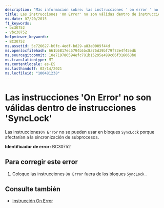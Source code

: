 ```yaml
---
description: "Más información sobre: las instrucciones ' on error ' no son válidas dentro de instrucciones ' SyncLock '"
title: Las instrucciones 'On Error' no son válidas dentro de instrucciones 'SyncLock'
ms.date: 07/20/2015
f1_keywords:
- bc30752
- vbc30752
helpviewer_keywords:
- BC30752
ms.assetid: 5c726627-b0fc-4edf-bd29-a83a0009f44d
ms.openlocfilehash: 661b5817ec5794b5bc8a75d39bf79f73e4f45edb
ms.sourcegitcommit: 10e719780594efc781b15295e499c66f316068b8
ms.translationtype: MT
ms.contentlocale: es-ES
ms.lasthandoff: 02/14/2021
ms.locfileid: "100481238"
---
```

# <a name="on-error-statements-are-not-valid-within-synclock-statements"></a>Las instrucciones 'On Error' no son válidas dentro de instrucciones 'SyncLock'

Las instrucciones`On Error` no se pueden usar en bloques `SyncLock` porque afectarían a la sincronización de subprocesos.  
  
 **Identificador de error:** BC30752  
  
## <a name="to-correct-this-error"></a>Para corregir este error  
  
1. Coloque las instrucciones `On Error` fuera de los bloques `SyncLock` .  
  
## <a name="see-also"></a>Consulte también

- [Instrucción On Error](../language-reference/statements/on-error-statement.md)
